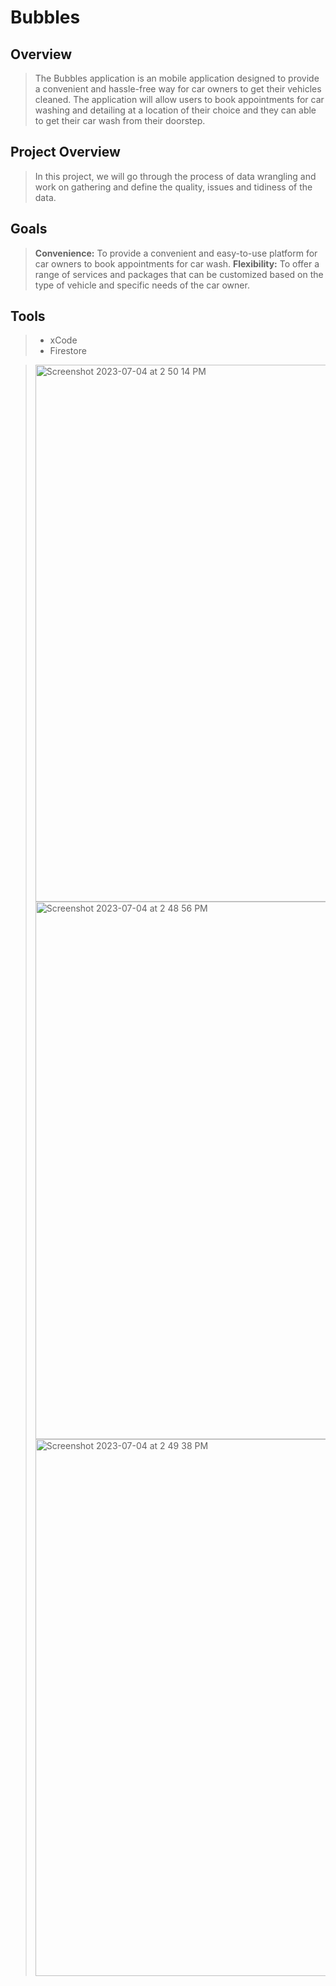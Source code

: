 # Bubbles

## Overview
> The Bubbles application is an mobile application designed to provide a convenient and hassle-free way for car owners to get their vehicles cleaned. The application will allow users to book appointments for car washing and detailing at a location of their choice and they can able to get their car wash from their doorstep.

## Project Overview
> In this project, we will go through the process of data wrangling and work on gathering and define the quality, issues and tidiness of the data. 

## Goals
> **Convenience:** To provide a convenient and easy-to-use platform for car owners to book appointments for car wash.
 **Flexibility:** To offer a range of services and packages that can be customized based on the type of vehicle and specific needs of the car
owner.


## Tools
> - xCode
> - Firestore



> <img width="859" alt="Screenshot 2023-07-04 at 2 50 14 PM" src="https://github.com/LaraAlfayyadh/Bubbles/assets/74940230/7cc54e32-111a-434c-a654-3143c1509bd9">
> <img width="860" alt="Screenshot 2023-07-04 at 2 48 56 PM" src="https://github.com/LaraAlfayyadh/Bubbles/assets/74940230/5194c162-f6ae-4fdb-b4fa-64431528bf7b">
> <img width="859" alt="Screenshot 2023-07-04 at 2 49 38 PM" src="https://github.com/LaraAlfayyadh/Bubbles/assets/74940230/9638bfe3-eb71-476c-ab23-06a54376520e">
